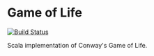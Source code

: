 Game of Life
============

[![Build Status](https://travis-ci.org/kellydavid/gol.svg?branch=master)](https://travis-ci.org/kellydavid/gol)

Scala implementation of Conway's Game of Life.

